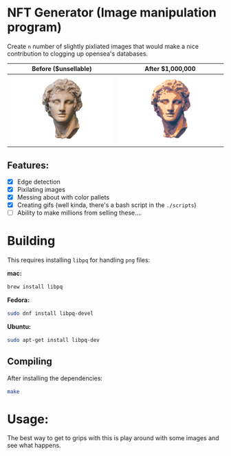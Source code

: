 # NFT Generator (Image manipulation program)

Create `n` number of slightly pixliated images that would make a nice
contribution to clogging up opensea's databases.

Before ($unsellable)             |  After $1,000,000
:-------------------------:|:-------------------------:
<img src="https://github.com/Jamesbarford/nft-generator/blob/main/examples/alexander_great_head.png" width="350" /> | <img src="https://github.com/Jamesbarford/nft-generator/blob/main/examples/out.gif" width="350" />


## Features:
- [x] Edge detection
- [x] Pixilating images
- [x] Messing about with color pallets
- [x] Creating gifs (well kinda, there's a bash script in the `./scripts`)
- [ ] Ability to make millions from selling these....

# Building
This requires installing `libpq` for handling `png` files:

__mac:__
```sh
brew install libpq
```

__Fedora:__
```sh
sudo dnf install libpq-devel

```

__Ubuntu:__
```sh
sudo apt-get install libpq-dev
```

## Compiling
After installing the dependencies:
```sh
make
```

# Usage:
The best way to get to grips with this is play around with some images and see
what happens.
